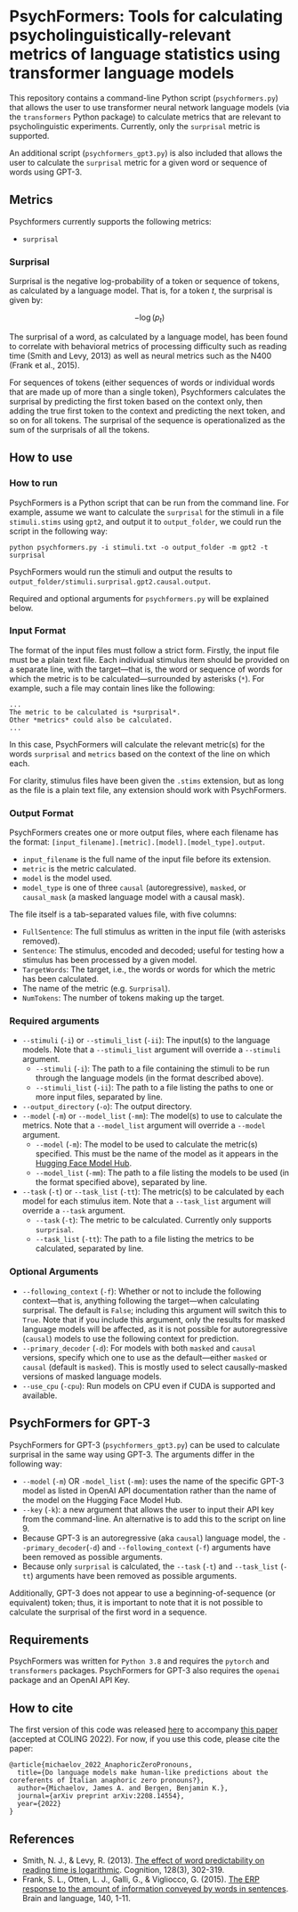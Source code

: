 # PsychFormers: Tools for calculating psycholinguistically-relevant metrics of language statistics using transformer language models

This repository contains a command-line Python script (`psychformers.py`) that allows the user to use transformer neural network language models (via the `transformers` Python package) to calculate metrics that are relevant to psycholinguistic experiments. Currently, only the `surprisal` metric is supported.

An additional script (`psychformers_gpt3.py`) is also included that allows the user to calculate the `surprisal` metric for a given word or sequence of words using GPT-3.

## Metrics
Psychformers currently supports the following metrics:

* `surprisal`

### Surprisal
Surprisal is the negative log-probability of a token or sequence of tokens, as calculated by a language model. That is, for a token $t$, the surprisal is given by:

$$-\log(p_t)$$

The surprisal of a word, as calculated by a language model, has been found to correlate with behavioral metrics of processing difficulty such as reading time (Smith and Levy, 2013) as well as neural metrics such as the N400 (Frank et al., 2015).

For sequences of tokens (either sequences of words or individual words that are made up of more than a single token), Psychformers calculates the surprisal by predicting the first token based on the context only, then adding the true first token to the context and predicting the next token, and so on for all tokens. The surprisal of the sequence is operationalized as the sum of the surprisals of all the tokens.


## How to use

### How to run

PsychFormers is a Python script that can be run from the command line. For example, assume we want to calculate the `surprisal` for the stimuli in a file `stimuli.stims` using `gpt2`, and output it to `output_folder`, we could run the script in the following way:

```
python psychformers.py -i stimuli.txt -o output_folder -m gpt2 -t surprisal
```

PsychFormers would run the stimuli and output the results to  `output_folder/stimuli.surprisal.gpt2.causal.output`.

Required and optional arguments for `psychformers.py` will be explained below.

### Input Format
The format of the input files must follow a strict form. Firstly, the input file must be a plain text file. Each individual stimulus item should be provided on a separate line, with the target&mdash;that is, the word or sequence of words for which the metric is to be calculated&mdash;surrounded by asterisks (`*`). For example, such a file may contain lines like the following:

```
...
The metric to be calculated is *surprisal*.
Other *metrics* could also be calculated.
...
```
In this case, PsychFormers will calculate the relevant metric(s) for the words `surprisal` and `metrics` based on the context of the line on which each.

For clarity, stimulus files have been given the `.stims` extension, but as long as the file is a plain text file, any extension should work with PsychFormers.

### Output Format
PsychFormers creates one or more output files, where each filename has the format: `[input_filename].[metric].[model].[model_type].output`. 

* `input_filename` is the full name of the input file before its extension.
* `metric` is the metric calculated.
* `model` is the model used.
* `model_type` is one of three `causal` (autoregressive), `masked`, or `causal_mask` (a masked language model with a causal mask).


The file itself is a tab-separated values file, with five columns: 

* `FullSentence`: The full stimulus as written in the input file (with asterisks removed).
* `Sentence`: The stimulus, encoded and decoded; useful for testing how a stimulus has been processed by a given model.
* `TargetWords`: The target, i.e., the words or words for which the metric has been calculated.
* The name of the metric (e.g. `Surprisal`).
* `NumTokens`: The number of tokens making up the target.



### Required arguments
* `--stimuli` (`-i`) or `--stimuli_list` (`-ii`): The input(s) to the language models. Note that a `--stimuli_list` argument will override a `--stimuli` argument.
    * `--stimuli` (`-i`): The path to a file containing the stimuli to be run through the language models (in the format described above).
    * `--stimuli_list` (`-ii`): The path to a file listing the paths to one or more input files, separated by line.
* `--output_directory` (`-o`): The output directory.
* `--model` (`-m`) or `--model_list` (`-mm`): The model(s) to use to calculate the metrics.  Note that a `--model_list` argument will override a `--model` argument.
    * `--model` (`-m`): The model to be used to calculate the metric(s) specified. This must be the name of the model as it appears in the [Hugging Face Model Hub](https://huggingface.co/models).
    * `--model_list` (`-mm`): The path to a file listing the models to be used (in the format specified above), separated by line.
* `--task` (`-t`) or `--task_list` (`-tt`): The metric(s) to be calculated by each model for each stimulus item. Note that a `--task_list` argument will override a `--task` argument.
    * `--task` (`-t`): The metric to be calculated. Currently only supports `surprisal`.
    * `--task_list` (`-tt`): The path to a file listing the metrics to be calculated, separated by line.

### Optional Arguments
* `--following_context` (`-f`): Whether or not to include the following context&mdash;that is, anything following the target&mdash;when calculating surprisal. The default is `False`; including this argument will switch this to `True`. Note that if you include this argument, only the results for masked language models will be affected, as it is not possible for autoregressive (`causal`) models to use the following context for prediction.
* `--primary_decoder` (`-d`): For models with both `masked` and `causal` versions, specify which one to use as the default&mdash;either `masked` or `causal` (default is `masked`). This is mostly used to select causally-masked versions of masked language models.
* `--use_cpu` (`-cpu`): Run models on CPU even if CUDA is supported and available.


## PsychFormers for GPT-3

PsychFormers for GPT-3 (`psychformers_gpt3.py`) can be used to calculate surprisal in the same way using GPT-3. The arguments differ in the following way:
* `--model` (`-m`) OR `-model_list` (`-mm`): uses the name of the specific GPT-3 model as listed in OpenAI API documentation rather than the name of the model on the Hugging Face Model Hub.
* `--key` (`-k`): a new argument that allows the user to input their API key from the command-line. An alternative is to add this to the script on line 9.
* Because GPT-3 is an autoregressive (aka `causal`) language model, the `--primary_decoder`(`-d`) and `--following_context` (`-f`) arguments have been removed as possible arguments.
* Because only `surprisal` is calculated, the `--task` (`-t`) and `--task_list` (`-tt`) arguments have been removed as possible arguments.


Additionally, GPT-3 does not appear to use a beginning-of-sequence (or equivalent) token; thus, it is important to note that it is not possible to calculate the surprisal of the first word in a sequence.

## Requirements
PsychFormers was written for `Python 3.8` and requires the `pytorch` and `transformers` packages. PsychFormers for GPT-3 also requires the `openai` package and an OpenAI API Key.

## How to cite

The first version of this code was released [here](https://github.com/jmichaelov/italian-zero-anaphora-prediction) to accompany [this paper](https://arxiv.org/abs/2208.14554) (accepted at COLING 2022). For now, if you use this code, please cite the paper:

```
@article{michaelov_2022_AnaphoricZeroPronouns,
  title={Do language models make human-like predictions about the coreferents of Italian anaphoric zero pronouns?},
  author={Michaelov, James A. and Bergen, Benjamin K.},
  journal={arXiv preprint arXiv:2208.14554},
  year={2022}
}
```

## References
* Smith, N. J., & Levy, R. (2013). [The effect of word predictability on reading time is logarithmic](https://doi.org/10.1016/j.cognition.2013.02.013). Cognition, 128(3), 302-319.
* Frank, S. L., Otten, L. J., Galli, G., & Vigliocco, G. (2015). [The ERP response to the amount of information conveyed by words in sentences](https://doi.org/10.1016/j.bandl.2014.10.006). Brain and language, 140, 1-11.

